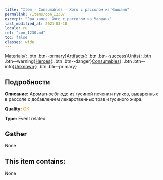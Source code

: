 ```yaml
---
title: "Item - Consumables - Хого с рассолом из Чаошаня"
permalink: /Items/con_1230/
excerpt: "Эра хаоса  Хого с рассолом из Чаошаня"
last_modified_at: 2021-03-18
locale: ru
ref: "con_1230.md"
toc: false
classes: wide
---
```

 [Materials](/ru/Items/){: .btn .btn--primary}[Artifacts](/ru/Items/Artifacts/){: .btn .btn--success}[Units](/ru/Items/Units/){: .btn .btn--warning}[Heroes](/ru/Items/Heroes/){: .btn .btn--danger}[Consumables](/ru/Items/Consumables/){: .btn .btn--info}[Unknown](/ru/Items/Unknown/){: .btn .btn--primary}

## Подробности
 **Описание:** Ароматное блюдо из гусиной печени и пупков, вываренных в рассоле с добавлением лекарственных трав и гусиного жира.

 **Quality:** <span style="color: #FF8C00">OK</span>

 **Type:** Event related

## Gather

  None

## This item contains:

  None

